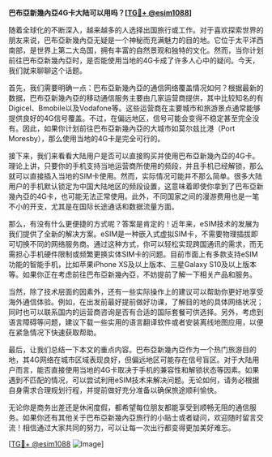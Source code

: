 **巴布亞新幾內亞4G卡大陆可以用吗？[[TG💪+ @esim1088](https://t.me/s/esim1088)]**

随着全球化的不断深入，越来越多的人选择出国旅行或工作。对于喜欢探索世界的朋友来说，巴布亞新幾內亞无疑是一个神秘而充满魅力的目的地。它位于太平洋西南部，是世界上第二大岛国，拥有丰富的自然景观和独特的文化。然而，当你计划前往巴布亞新幾內亞时，是否能使用当地的4G卡成了许多人心中的疑问。今天，我们就来聊聊这个话题。

首先，我们需要明确一点：巴布亞新幾內亞的通信网络覆盖情况如何？根据最新的数据，巴布亞新幾內亞的移动通信服务主要由几家运营商提供，其中比较知名的有Digicel、Bmobile以及Vodafone等。这些运营商在主要城市和旅游景点通常能够提供良好的4G信号覆盖。不过，在偏远地区，信号可能会变得不稳定甚至完全没有。因此，如果你计划前往巴布亞新幾內亞的大城市如莫尔兹比港（Port Moresby），那么使用当地的4G卡是完全可行的。

接下来，我们来看看大陆用户是否可以直接购买并使用巴布亞新幾內亞的4G卡。理论上讲，只要你的手机支持当地运营商所使用的频段，并且手机已经解锁，那么就可以直接插入当地的SIM卡使用。然而，实际情况可能并不那么简单。很多大陆用户的手机默认锁定为中国大陆地区的频段设置，这意味着即使你拿到了巴布亞新幾內亞的4G卡，也可能无法正常使用。此外，不同国家之间的漫游费用也是一笔不小的开支，尤其是在国际长途通话和数据流量方面。

那么，有没有什么更便捷的方式呢？答案是肯定的！近年来，eSIM技术的发展为我们提供了全新的解决方案。eSIM是一种嵌入式虚拟SIM卡，不需要物理插拔即可切换不同的网络服务商。通过这种方式，你可以轻松实现跨国通讯的需求，而无需担心手机硬件限制或频繁更换实体SIM卡的问题。目前市面上有多款支持eSIM功能的智能手机，比如苹果iPhone XS及以上版本、三星Galaxy S10及以上版本等。如果你正在考虑前往巴布亞新幾內亞，不妨提前了解一下相关产品和服务。

当然，除了技术层面的因素外，还有一些实际操作上的建议可以帮助你更好地享受海外通信体验。例如，在出发前最好提前做好功课，了解目的地的具体网络状况；同时也可以联系国内的运营商咨询是否有合适的国际套餐可供选择。另外，考虑到语言障碍等问题，建议下载一些实用的语言翻译软件或者安装离线地图应用，以便在紧急情况下快速获取帮助。

最后，让我们总结一下本文的重点内容。巴布亞新幾內亞作为一个热门旅游目的地，其4G网络在城市区域表现良好，但偏远地区可能存在信号盲区。对于大陆用户而言，能否直接使用当地的4G卡取决于手机的兼容性和解锁状态等因素。如果遇到不匹配的情况，可以尝试利用eSIM技术来解决问题。无论如何，请务必根据自身需求合理规划行程，并提前做好充分准备以确保旅途顺利愉快。

无论你是商务出差还是休闲度假，都希望每位朋友都能享受到顺畅无阻的通信服务。如果你还有其他关于巴布亞新幾內亞旅行的小贴士或者疑问，欢迎随时留言交流！相信通过大家共同的努力，可以让每一次出行都变得更加美好难忘。

[[TG💪+ @esim1088](https://t.me/s/esim1088) ![Image](https://i.postimg.cc/4NQfJmqS/Snipaste-2025-05-13-00-14-12.png)]